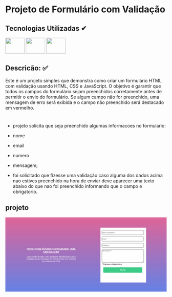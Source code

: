 
 <link rel="stylesheet" href="https://cdn.jsdelivr.net/gh/devicons/devicon@v2.15.1/devicon.min.css">
          

# Projeto de Formulário com Validação

## Tecnologias Utilizadas ✔

  <img aling="center" height="50" width="60" src="https://cdn.jsdelivr.net/gh/devicons/devicon/icons/html5/html5-original-wordmark.svg" />       
  <img aling="center" height="50" width="60"  src="https://cdn.jsdelivr.net/gh/devicons/devicon/icons/css3/css3-original-wordmark.svg" />    
 <img aling="center" height="50" width="60"  src="https://cdn.jsdelivr.net/gh/devicons/devicon/icons/javascript/javascript-original.svg" />

 ## Descricão: ✅

Este é um projeto simples que demonstra como criar um formulário HTML com validação usando HTML, CSS e JavaScript. O objetivo é garantir que todos os campos do formulário sejam preenchidos corretamente antes de permitir o envio do formulário. Se algum campo não for preenchido, uma mensagem de erro será exibida e o campo não preenchido será destacado em vermelho.
#
- projeto solicita que seja preenchido algumas informacoes no formulario:
- nome
- email
- numero
- mensagem;

- foi solicitado que fizesse uma validação caso alguma dos dados acima nao estives preenchido na hora de enviar deve aparecer uma texto abaixo do que nao foi preenchido informando que o campo e obrigatorio.

## projeto 
<img src="./src/imagens/quest-js.gif">

